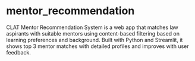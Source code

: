 # mentor_recommendation
CLAT Mentor Recommendation System is a web app that matches law aspirants with suitable mentors using content-based filtering based on learning preferences and background. Built with Python and Streamlit, it shows top 3 mentor matches with detailed profiles and improves with user feedback.
